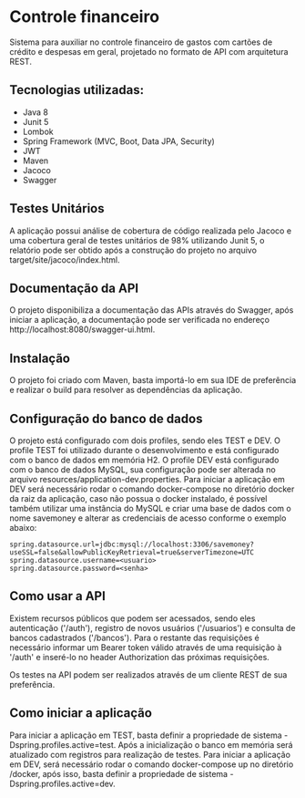 # Controle financeiro
Sistema para auxiliar no controle financeiro de gastos com cartões de crédito e despesas em geral, projetado no formato de API com arquitetura REST.

## Tecnologias utilizadas:
* Java 8
* Junit 5
* Lombok
* Spring Framework (MVC, Boot, Data JPA, Security)
* JWT
* Maven
* Jacoco
* Swagger

## Testes Unitários
A aplicação possui análise de cobertura de código realizada pelo Jacoco e uma cobertura geral de testes unitários de 98% utilizando Junit 5, o relatório pode ser obtido após a construção do projeto no arquivo target/site/jacoco/index.html.

## Documentação da API
O projeto disponibiliza a documentação das APIs através do Swagger, após iniciar a aplicação, a documentação pode ser verificada no endereço http://localhost:8080/swagger-ui.html.

## Instalação
O projeto foi criado com Maven, basta importá-lo em sua IDE de preferência e realizar o build para resolver as dependências da aplicação.

## Configuração do banco de dados
O projeto está configurado com dois profiles, sendo eles TEST e DEV.
O profile TEST foi utilizado durante o desenvolvimento e está configurado com o banco de dados em memória H2.
O profile DEV está configurado com o banco de dados MySQL, sua configuração pode ser alterada no arquivo resources/application-dev.properties. Para iniciar a aplicação em DEV será necessário rodar o comando docker-compose no diretório docker da raiz da aplicação, caso não possua o docker instalado, é possível também utilizar uma instância do MySQL e criar uma base de dados com o nome savemoney e alterar as credenciais de acesso conforme o exemplo abaixo:
```
spring.datasource.url=jdbc:mysql://localhost:3306/savemoney?useSSL=false&allowPublicKeyRetrieval=true&serverTimezone=UTC
spring.datasource.username=<usuario>
spring.datasource.password=<senha>
```

## Como usar a API
Existem recursos públicos que podem ser acessados, sendo eles autenticação ('/auth'), registro de novos usuários ('/usuarios') e consulta de bancos cadastrados ('/bancos'). Para o restante das requisições é necessário informar um Bearer token válido através de uma requisição à '/auth' e inseré-lo no header Authorization das próximas requisições.

Os testes na API podem ser realizados através de um cliente REST de sua preferência.

## Como iniciar a aplicação
Para iniciar a aplicação em TEST, basta definir a propriedade de sistema -Dspring.profiles.active=test. Após a inicialização o banco em memória será atualizado com registros para realização de testes.
Para iniciar a aplicação em DEV, será necessário rodar o comando docker-compose up no diretório /docker, após isso, basta definir a propriedade de sistema -Dspring.profiles.active=dev.
